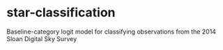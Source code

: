# star-classification
Baseline-category logit model for classifying observations from the 2014 Sloan Digital Sky Survey

